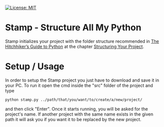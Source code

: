 [![License: MIT](https://img.shields.io/badge/License-MIT-yellow.svg)](Stamp-Structure_All_My_Python/LICENSE)
# Stamp - Structure All My Python
Stamp initializes your project with the folder structure recommended in [The Hitchhiker’s Guide to Python](https://docs.python-guide.org/) at the chapter [Structuring Your Project](https://docs.python-guide.org/writing/structure/).

# Setup / Usage
In order to setup the Stamp project you just have to download and save it in your PC.
To run it open the cmd inside the "src" folder of the project and type
```
python stamp.py ../path/that/you/want/to/create/a/new/project/
```
and then click "Enter". Once it starts running, you will be asked for the project's name. If another project with the same name exists in the given path it will ask you if you want it to be replaced by the new project.

